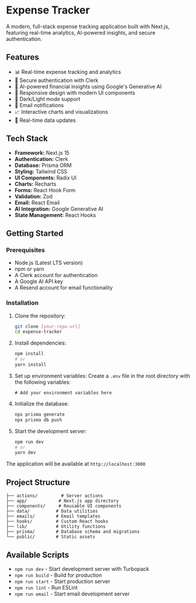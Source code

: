 # Expense Tracker

A modern, full-stack expense tracking application built with Next.js, featuring real-time analytics, AI-powered insights, and secure authentication.

## Features

- 📊 Real-time expense tracking and analytics
- 🔐 Secure authentication with Clerk
- 🤖 AI-powered financial insights using Google's Generative AI
- 📱 Responsive design with modern UI components
- 🌙 Dark/Light mode support
- 📧 Email notifications
- 📈 Interactive charts and visualizations
- 🔄 Real-time data updates

## Tech Stack

- **Framework:** Next.js 15
- **Authentication:** Clerk
- **Database:** Prisma ORM
- **Styling:** Tailwind CSS
- **UI Components:** Radix UI
- **Charts:** Recharts
- **Forms:** React Hook Form
- **Validation:** Zod
- **Email:** React Email
- **AI Integration:** Google Generative AI
- **State Management:** React Hooks

## Getting Started

### Prerequisites

- Node.js (Latest LTS version)
- npm or yarn
- A Clerk account for authentication
- A Google AI API key
- A Resend account for email functionality

### Installation

1. Clone the repository:
   ```bash
   git clone [your-repo-url]
   cd expense-tracker
   ```

2. Install dependencies:
   ```bash
   npm install
   # or
   yarn install
   ```

3. Set up environment variables:
   Create a `.env` file in the root directory with the following variables:
   ```
   # Add your environment variables here
   ```

4. Initialize the database:
   ```bash
   npx prisma generate
   npx prisma db push
   ```

5. Start the development server:
   ```bash
   npm run dev
   # or
   yarn dev
   ```

The application will be available at `http://localhost:3000`

## Project Structure

```
├── actions/         # Server actions
├── app/            # Next.js app directory
├── components/     # Reusable UI components
├── data/          # Data utilities
├── emails/        # Email templates
├── hooks/         # Custom React hooks
├── lib/           # Utility functions
├── prisma/        # Database schema and migrations
└── public/        # Static assets
```

## Available Scripts

- `npm run dev` - Start development server with Turbopack
- `npm run build` - Build for production
- `npm run start` - Start production server
- `npm run lint` - Run ESLint
- `npm run email` - Start email development server

